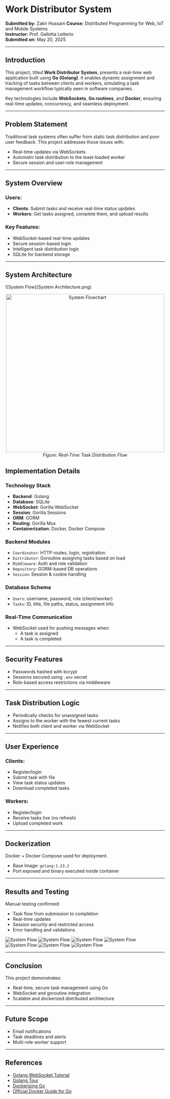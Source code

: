 
# Work Distributor System

**Submitted by:** Zakir Hussain
**Course:** Distributed Programming for Web, IoT and Mobile Systems  
**Instructor:** Prof. Galletta Letterio  
**Submitted on:** May 20, 2025

---

##  Introduction

This project, titled **Work Distributor System**, presents a real-time web application built using **Go (Golang)**. It enables dynamic assignment and tracking of tasks between clients and workers, simulating a task management workflow typically seen in software companies.

Key technologies include **WebSockets**, **Go routines**, and **Docker**, ensuring real-time updates, concurrency, and seamless deployment.

---

##  Problem Statement

Traditional task systems often suffer from static task distribution and poor user feedback. This project addresses those issues with:
- Real-time updates via WebSockets
- Automatic task distribution to the least-loaded worker
- Secure session and user-role management

---

##  System Overview

### Users:
- **Clients**: Submit tasks and receive real-time status updates
- **Workers**: Get tasks assigned, complete them, and upload results

### Key Features:
- WebSocket-based real-time updates
- Secure session-based login
- Intelligent task distribution logic
- SQLite for backend storage

---

## System Architecture

![System Flow](System Architecture.png)

<p align="center">
  <img src="assets/flowchart.png" alt="System Flowchart" width="500"/>
  <br/>
  <i>Figure: Real-Time Task Distribution Flow</i>
</p>

##  Implementation Details

###  Technology Stack
- **Backend**: Golang
- **Database**: SQLite
- **WebSocket**: Gorilla WebSocket
- **Session**: Gorilla Sessions
- **ORM**: GORM
- **Routing**: Gorilla Mux
- **Containerization**: Docker, Docker Compose

###  Backend Modules
- `Coordinator`: HTTP routes, login, registration
- `Distributor`: Goroutine assigning tasks based on load
- `Middleware`: Auth and role validation
- `Repository`: GORM-based DB operations
- `Session`: Session & cookie handling

###  Database Schema
- `Users`: username, password, role (client/worker)
- `Tasks`: ID, title, file paths, status, assignment info

###  Real-Time Communication
- WebSocket used for pushing messages when:
  - A task is assigned
  - A task is completed

---

##  Security Features

- Passwords hashed with bcrypt
- Sessions secured using `.env` secret
- Role-based access restrictions via middleware

---

##  Task Distribution Logic

- Periodically checks for unassigned tasks
- Assigns to the worker with the fewest current tasks
- Notifies both client and worker via WebSocket

---

##  User Experience

### Clients:
- Register/login
- Submit task with file
- View task status updates
- Download completed tasks

### Workers:
- Register/login
- Receive tasks live (no refresh)
- Upload completed work

---


##  Dockerization

Docker + Docker Compose used for deployment.  
- Base Image: `golang:1.23.2`
- Port exposed and binary executed inside container

---

##  Results and Testing

Manual testing confirmed:
- Task flow from submission to completion
- Real-time updates
- Session security and restricted access
- Error handling and validations

![System Flow](image-1.png)
![System Flow](image-2.png)
![System Flow](image-3.png)
![System Flow](image-4.png)
![System Flow](image-5.png)
![System Flow](image-6.png)
![System Flow](image-7.png)

---

##  Conclusion

This project demonstrates:
- Real-time, secure task management using Go
- WebSocket and goroutine integration
- Scalable and dockerized distributed architecture

---

##  Future Scope

- Email notifications
- Task deadlines and alerts
- Multi-role worker support

---

##  References

- [Golang WebSocket Tutorial](https://medium.com/wisemonks/implementing-websockets-in-golang-d3e8e219733b)
- [Golang Tour](https://go.dev/tour/welcome/1)
- [Dockerizing Go](https://zohaibadnan137.medium.com/dockerizing-a-go-application-ee67516c590a)
- [Official Docker Guide for Go](https://docs.docker.com/guides/golang/build-images/)
